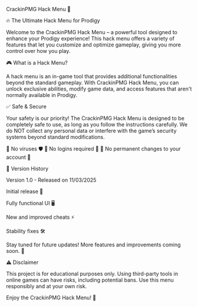 CrackinPMG Hack Menu 🚀

🔥 The Ultimate Hack Menu for Prodigy

Welcome to the CrackinPMG Hack Menu – a powerful tool designed to enhance your Prodigy experience! This hack menu offers a variety of features that let you customize and optimize gameplay, giving you more control over how you play.

🎮 What is a Hack Menu?

A hack menu is an in-game tool that provides additional functionalities beyond the standard gameplay. With CrackinPMG Hack Menu, you can unlock exclusive abilities, modify game data, and access features that aren't normally available in Prodigy.

✅ Safe & Secure

Your safety is our priority! The CrackinPMG Hack Menu is designed to be completely safe to use, as long as you follow the instructions carefully. We do NOT collect any personal data or interfere with the game’s security systems beyond standard modifications.

🔹 No viruses 🛡️
🔹 No logins required 🔑
🔹 No permanent changes to your account 🔄

📅 Version History

Version 1.0 - Released on 11/03/2025

Initial release 🚀

Fully functional UI 🖥️

New and improved cheats ⚡

Stability fixes 🛠️

Stay tuned for future updates! More features and improvements coming soon. 👀

⚠️ Disclaimer

This project is for educational purposes only. Using third-party tools in online games can have risks, including potential bans. Use this menu responsibly and at your own risk.

Enjoy the CrackinPMG Hack Menu! 🎉

